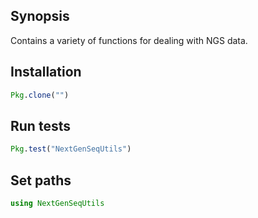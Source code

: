 ## Synopsis

Contains a variety of functions for dealing with NGS data. 

## Installation
```julia
Pkg.clone("")

```

## Run tests
```julia
Pkg.test("NextGenSeqUtils")

```

## Set paths
```julia
using NextGenSeqUtils
